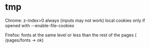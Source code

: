 tmp
===

Chrome: z-index>0 always (inputs may not work)
local cookies only if opened with --enable-file-cookies

Firefox: fonts at the same level or less than the rest of the pages ( /pages/fonts -> ok)
